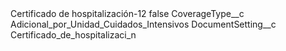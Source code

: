 <?xml version="1.0" encoding="UTF-8"?>
<CustomMetadata xmlns="http://soap.sforce.com/2006/04/metadata" xmlns:xsi="http://www.w3.org/2001/XMLSchema-instance" xmlns:xsd="http://www.w3.org/2001/XMLSchema">
    <label>Certificado de hospitalización-12</label>
    <protected>false</protected>
    <values>
        <field>CoverageType__c</field>
        <value xsi:type="xsd:string">Adicional_por_Unidad_Cuidados_Intensivos</value>
    </values>
    <values>
        <field>DocumentSetting__c</field>
        <value xsi:type="xsd:string">Certificado_de_hospitalizaci_n</value>
    </values>
</CustomMetadata>
